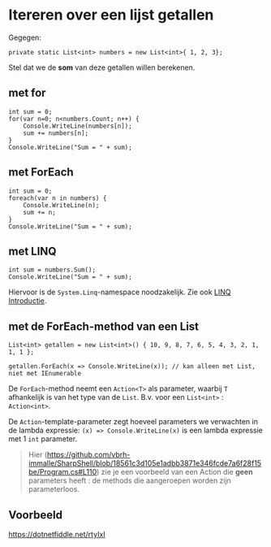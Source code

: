 # Itereren over een lijst getallen

Gegegen:

```
private static List<int> numbers = new List<int>{ 1, 2, 3};
```

Stel dat we de **som** van deze getallen willen berekenen.

## met for

```
int sum = 0;
for(var n=0; n<numbers.Count; n++) {
    Console.WriteLine(numbers[n]);
    sum += numbers[n];
}
Console.WriteLine("Sum = " + sum);
```

## met ForEach

```
int sum = 0;
foreach(var n in numbers) {
    Console.WriteLine(n);
    sum += n;
}
Console.WriteLine("Sum = " + sum);
```


## met LINQ

```
int sum = numbers.Sum();
Console.WriteLine("Sum = " + sum);
```

Hiervoor is de `System.Linq`-namespace noodzakelijk. Zie ook [LINQ Introductie](LINQIntro.md).



## met de ForEach-method van een List

```
List<int> getallen = new List<int>() { 10, 9, 8, 7, 6, 5, 4, 3, 2, 1, 1, 1 };

getallen.ForEach(x => Console.WriteLine(x)); // kan alleen met List, niet met IEnumerable
```

De `ForEach`-method neemt een `Action<T>` als parameter,
waarbij `T` afhankelijk is van het type van de `List`.
B.v. voor een `List<int>` : `Action<int>`.

De `Action`-template-parameter zegt hoeveel parameters we verwachten in de lambda expressie:
`(x) => Console.WriteLine(x)` is een lambda expressie met 1 `int` parameter.

> Hier (https://github.com/vbrh-immalle/SharpShell/blob/18561c3d105e1adbb3871e346fcde7a6f28f15be/Program.cs#L110)
> zie je een voorbeeld van een Action die **geen** parameters heeft : de methods die
> aangeroepen worden zijn parameterloos.


## Voorbeeld

https://dotnetfiddle.net/rtyIxI

